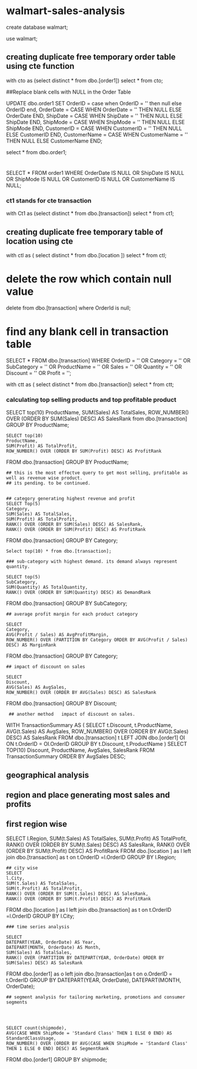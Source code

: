 # walmart-sales-analysis

create database walmart;

use walmart;

## creating duplicate free temporary order table using cte function
with cto as (select distinct * from dbo.[order1])
select * from cto;

##Replace blank cells with NULL in the Order Table

UPDATE dbo.order1
SET OrderID = case when OrderID = '' then null else OrderID end,
    OrderDate = CASE WHEN OrderDate = '' THEN NULL ELSE OrderDate END,
    ShipDate = CASE WHEN ShipDate = '' THEN NULL ELSE ShipDate END,
    ShipMode = CASE WHEN ShipMode = '' THEN NULL ELSE ShipMode END,
    CustomerID = CASE WHEN CustomerID = '' THEN NULL ELSE CustomerID END,
    CustomerName = CASE WHEN CustomerName = '' THEN NULL ELSE CustomerName END;

select * from dbo.order1;

# 

SELECT *
FROM order1
WHERE OrderDate IS NULL
OR ShipDate IS NULL
OR ShipMode IS NULL
OR CustomerID IS NULL
OR CustomerName IS NULL;

### ct1 stands for cte transaction
with Ct1 as (select distinct * from dbo.[transaction])
 select * from ct1;

 ## creating duplicate free temporary table of location using cte

 with ctl as ( select distinct * from dbo.[location ])
 select * from ctl;


 # delete the row which contain null value

 delete from  dbo.[transaction]
 where OrderId is null;

 # find any blank cell in transaction table

 SELECT *
FROM dbo.[transaction]
WHERE OrderID = '' 
   OR Category = '' 
   OR SubCategory = '' 
   OR ProductName = '' 
   OR Sales = '' 
   OR Quantity = '' 
   OR Discount = '' 
   OR Profit = '';


 with ctt as ( select distinct * from dbo.[transaction]) 
 select * from ctt;


 ### calculating top selling products and top profitable product
 
 SELECT top(10)
    ProductName,
    SUM(Sales) AS TotalSales,
    ROW_NUMBER() OVER (ORDER BY SUM(Sales) DESC) AS SalesRank
	from
    dbo.[transaction]
GROUP BY
    ProductName;

	SELECT top(10)
    ProductName,
    SUM(Profit) AS TotalProfit,
    ROW_NUMBER() OVER (ORDER BY SUM(Profit) DESC) AS ProfitRank
FROM
    dbo.[transaction]
GROUP BY
    ProductName;

	## this is the most effectve query to get most selling, profitable as well as revenue wise product.
	## its pending. to be continued.


	## category generating highest revenue and profit
	SELECT Top(5)
    Category,
    SUM(Sales) AS TotalSales,
    SUM(Profit) AS TotalProfit,
    RANK() OVER (ORDER BY SUM(Sales) DESC) AS SalesRank,
    RANK() OVER (ORDER BY SUM(Profit) DESC) AS ProfitRank
FROM
    dbo.[transaction]
GROUP BY
    Category;

	Select top(10) * from dbo.[transaction];

	### sub-category with highest demand. its demand always represent quantity.

	SELECT top(5)
    SubCategory,
    SUM(Quantity) AS TotalQuantity,
    RANK() OVER (ORDER BY SUM(Quantity) DESC) AS DemandRank
FROM
    dbo.[transaction]
GROUP BY
    SubCategory;


	## average profit margin for each product category

	SELECT 
    Category,
    AVG(Profit / Sales) AS AvgProfitMargin,
    ROW_NUMBER() OVER (PARTITION BY Category ORDER BY AVG(Profit / Sales) DESC) AS MarginRank
FROM
    dbo.[transaction]
GROUP BY
    Category;


	## impact of discount on sales 
	
	SELECT
    Discount,
    AVG(Sales) AS AvgSales,
    ROW_NUMBER() OVER (ORDER BY AVG(Sales) DESC) AS SalesRank
FROM
    dbo.[transaction]
GROUP BY
    Discount;

	 ## another method   impact of discount on sales.

WITH TransactionSummary AS (
    SELECT
        t.Discount,
        t.ProductName,
        AVG(t.Sales) AS AvgSales,
        ROW_NUMBER() OVER (ORDER BY AVG(t.Sales) DESC) AS SalesRank
    FROM
       dbo.[transaction] t
    LEFT JOIN
        dbo.[order1] OI ON t.OrderID = OI.OrderID
    GROUP BY
        t.Discount, t.ProductName
)
SELECT TOP(10)
    Discount,
    ProductName,
    AvgSales,
    SalesRank
FROM
    TransactionSummary
ORDER BY
    AvgSales DESC;


## geographical analysis
## region and place generating most sales and profits
  ## first region wise
SELECT
    l.Region,
    SUM(t.Sales) AS TotalSales,
    SUM(t.Profit) AS TotalProfit,
    RANK() OVER (ORDER BY SUM(t.Sales) DESC) AS SalesRank,
    RANK() OVER (ORDER BY SUM(t.Profit) DESC) AS ProfitRank
FROM
   dbo.[location ] as l
   left join
   dbo.[transaction] as t on
    t.OrderID =l.OrderID
GROUP BY
    l.Region;


	## city wise 
	SELECT
    l.City,
    SUM(t.Sales) AS TotalSales,
    SUM(t.Profit) AS TotalProfit,
    RANK() OVER (ORDER BY SUM(t.Sales) DESC) AS SalesRank,
    RANK() OVER (ORDER BY SUM(t.Profit) DESC) AS ProfitRank
FROM
   dbo.[location ] as l
   left join
   dbo.[transaction] as t on
    t.OrderID =l.OrderID
GROUP BY
    l.City;

	### time series analysis

	SELECT
    DATEPART(YEAR, OrderDate) AS Year,
    DATEPART(MONTH, OrderDate) AS Month,
    SUM(Sales) AS TotalSales,
    RANK() OVER (PARTITION BY DATEPART(YEAR, OrderDate) ORDER BY SUM(Sales) DESC) AS SalesRank
FROM
    dbo.[order1] as o
	left join 
	dbo.[transaction]as t
	on o.OrderID = t.OrderID
GROUP BY
    DATEPART(YEAR, OrderDate),
    DATEPART(MONTH, OrderDate);


	## segment analysis for tailoring marketing, promotions and consumer segments




	SELECT count(shipmode),
    AVG(CASE WHEN ShipMode = 'Standard Class' THEN 1 ELSE 0 END) AS StandardClassUsage,
    ROW_NUMBER() OVER (ORDER BY AVG(CASE WHEN ShipMode = 'Standard Class' THEN 1 ELSE 0 END) DESC) AS SegmentRank
FROM
    dbo.[order1]
GROUP BY
    shipmode;


